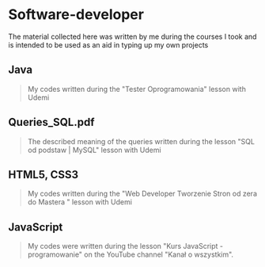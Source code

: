 # Software-developer
The material collected here was written by me during the courses I took and is intended to be used as an aid in typing up my own projects

## Java
> My codes written during the "Tester Oprogramowania" lesson with Udemi

## Queries_SQL.pdf
> The described meaning of the queries written during the lesson "SQL od podstaw | MySQL" lesson with Udemi

## HTML5, CSS3
> My codes written during the "Web Developer Tworzenie Stron od zera do Mastera
" lesson with Udemi

## JavaScript
> My codes were written during the lesson "Kurs JavaScript - programowanie" on the YouTube channel "Kanał o wszystkim".